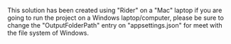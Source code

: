 This solution has been created using "Rider" on a "Mac" laptop if you are going to run the project on a Windows laptop/computer, please be sure to change the "OutputFolderPath" entry on "appsettings.json" for meet with the file system of Windows.
